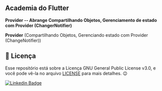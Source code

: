 ## Academia do Flutter 

<b>Provider -- Abrange Compartilhando Objetos, Gerenciamento de estado com Provider (ChangerNotifier)</b>

<b>Provider</b> (Compartilhando Objetos, Gerenciando estado com Provider (ChangeNotifier))


<h2>📝 Licença</h2>

<p>
   Esse repositório está sobre a Licença GNU General Public License v3.0, e você pode vê-la no arquivo <a href="https://github.com/caneto/calculator-app/blob/main/LICENSE">LICENSE</a> para mais detalhes. 😉
</p>



[![Linkedin Badge](https://img.shields.io/badge/-Carlos%20Alberto-292929?style=flat-square&logo=Linkedin&logoColor=white&link=https://www.linkedin.com/in/canetorj/)](https://www.linkedin.com/in/canetorj/)
